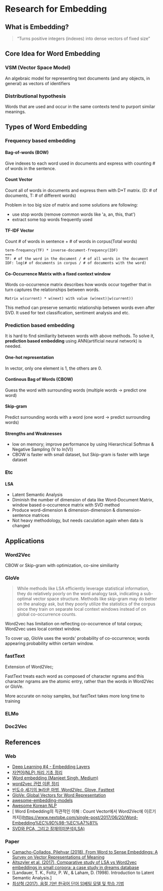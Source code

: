 # Research for Embedding

## What is Embedding?

> “Turns positive integers (indexes) into dense vectors of fixed size”

## Core Idea for Word Embedding

### VSM (Vector Space Model)
An algebraic model for representing text documents (and any objects, in general) as vectors of identifiers

### Distributional hypothesis
Words that are used and occur in the same contexts tend to purport similar meanings.


## Types of Word Embedding

### Frequency based embedding

#### Bag-of-words (BOW)
Give indexes to each word used in documents and express with counting # of words in the sentence.

#### Count Vector
Count all of words in documents and express them with D*T matrix. (D: # of documents, T: # of different words)

Problem in too big size of matrix and some solutions are following:
- use stop words (remove common words like 'a, an, this, that')
- extract some top words frequently used

#### TF-IDF Vector
Count # of words in sentence + # of words in corpus(Total words)
```
term-frequency(TF) * inverse-document-frequency(IDF)
===
TF: # of the word in the document / # of all words in the document
IDF: log(# of documents in corpus / # of documents with the word)
```
#### Co-Occurrence Matrix with a fixed context window
Words co-occurrence matrix describes how words occur together that in turn captures the relationships between words.
```
Matrix w(current) * w(next) with value (w(next)|w(current))
```

This method can preserve semantic relationship between words even after SVD. It used for text classification, sentiment analysis and etc.

### Prediction based embedding
It is hard to find similiarity between words with above methods. To solve it, **prediction based embedding** using ANN(artificial neural network) is needed.

#### One-hot representation
In vector, only one element is 1, the others are 0.

#### Continous Bag of Words (CBOW)
Guess the word with surrounding words
(multiple words -> predict one word)

#### Skip-gram
Predict surrounding words with a word
(one word -> predict surrounding words)

#### Strengths and Weaknesses
- low on memory; improve performance by using Hierarchical Softmax & Negative Sampling (V to ln(V))
- CBOW is faster with small dataset, but Skip-gram is faster with large dataset

### Etc

#### LSA
- Latent Semantic Analysis
- Diminish the number of dimension of data like Word-Document Matrix, window based o-occurrence matrix with SVD method
- Produce word-dimension & dimension-dimension & dismension-sentence matrices
- Not heavy methodology, but needs caculation again when data is changed

## Applications

### Word2Vec
CBOW or Skip-gram with optimization, co-sine similiarity

### GloVe
> While methods like LSA efficiently leverage statistical information, they do relatively poorly on the word analogy task, indicating a sub-optimal vector space structure. Methods like skip-gram may do better on the analogy ask, but they poorly utilize the statistics of the corpus since they train on separate local context windows instead of on global co-occurrence counts.

Word2vec has limitation on reflecting co-occurrence of total corpus; Word2vec uses local context window.

To cover up, GloVe uses the words' probability of co-occurrence; words appearing probability within certain window.

### fastText
Extension of Word2Vec;

FastText treats each word as composed of character ngrams and this character ngrams are the atomic entry, rather than the words in Word2Vec or GloVe.

More accurate on noisy samples, but fastText takes more long time to training


### ELMo

### Doc2Vec

## References

### Web
-  [Deep Learning #4 - Embedding Layers](https://towardsdatascience.com/deep-learning-4-embedding-layers-f9a02d55ac12)
- [자연어(NLP) 처리 기초 정리](http://hero4earth.com/blog/learning/2018/01/17/NLP_Basics_01/)
- [Word embedding (Manjeet Singh, Medium)](https://medium.com/data-science-group-iitr/word-embedding-2d05d270b285)
- [word2vec 관련 이론 정리](https://shuuki4.wordpress.com/2016/01/27/word2vec-%EA%B4%80%EB%A0%A8-%EC%9D%B4%EB%A1%A0-%EC%A0%95%EB%A6%AC/)
- [빈도수 세기의 놀라운 마법, Word2Vec, Glove, Fasttext](https://ratsgo.github.io/from%20frequency%20to%20semantics/2017/03/11/embedding/)
- [GloVe: Global Vectors for Word Representation](https://nlp.stanford.edu/projects/glove/)
- [awesome-embedding-models](https://github.com/Hironsan/awesome-embedding-models)
- [Awesome Korean NLP](https://github.com/datanada/Awesome-Korean-NLP)
- [
Word Embedding의 직관적인 이해 : Count Vector에서 Word2Vec에 이르기까지](https://www.nextobe.com/single-post/2017/06/20/Word-Embedding%EC%9D%98-%EC%A7%81%
- [SVD와 PCA, 그리고 잠재의미분석(LSA)](https://ratsgo.github.io/from%20frequency%20to%20semantics/2017/04/06/pcasvdlsa/)

### Paper
- [Camacho-Collados, Pilehvar (2018),
From Word to Sense Embeddings: A Survey on Vector Representations of Meaning](https://arxiv.org/abs/1805.04032)
- [Altszyler et al. (2017), Comparative study of LSA vs Word2vec embeddings
in small corpora: a case study in dreams database](https://arxiv.org/pdf/1610.01520.pdf)
- [Landauer, T. K., Foltz, P. W., & Laham, D. (1998).
 Introduction to Latent Semantic Analysis.]
- [최상혁 (2017), 음절 기반 한국어 단어 임베팅 모델 및 학습 기법](http://s-space.snu.ac.kr/bitstream/10371/122708/1/000000142646.pdf)